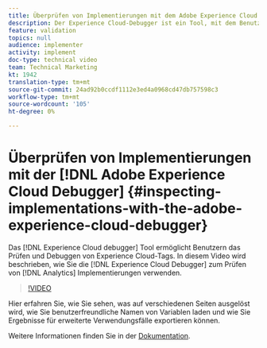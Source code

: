 ```yaml
---
title: Überprüfen von Implementierungen mit dem Adobe Experience Cloud Debugger
description: Der Experience Cloud-Debugger ist ein Tool, mit dem Benutzer Experience Cloud-Tags überprüfen und debuggen können. In diesem Video wird die Verwendung des Experience Cloud Debuggers zum Prüfen von Analytics-Implementierungen behandelt.
feature: validation
topics: null
audience: implementer
activity: implement
doc-type: technical video
team: Technical Marketing
kt: 1942
translation-type: tm+mt
source-git-commit: 24ad92b0ccdf1112e3ed4a0968cd47db757598c3
workflow-type: tm+mt
source-wordcount: '105'
ht-degree: 0%

---
```



# Überprüfen von Implementierungen mit der [!DNL Adobe Experience Cloud Debugger] {#inspecting-implementations-with-the-adobe-experience-cloud-debugger}

Das [!DNL Experience Cloud debugger] Tool ermöglicht Benutzern das Prüfen und Debuggen von Experience Cloud-Tags. In diesem Video wird beschrieben, wie Sie die [!DNL Experience Cloud Debugger] zum Prüfen von [!DNL Analytics] Implementierungen verwenden.

>[!VIDEO](https://video.tv.adobe.com/v/23878/?quality=12)

Hier erfahren Sie, wie Sie sehen, was auf verschiedenen Seiten ausgelöst wird, wie Sie benutzerfreundliche Namen von Variablen laden und wie Sie Ergebnisse für erweiterte Verwendungsfälle exportieren können.

Weitere Informationen finden Sie in der [Dokumentation](https://marketing.adobe.com/resources/help/en_US/experience-cloud-debugger/experience-cloud-debugger.html).
